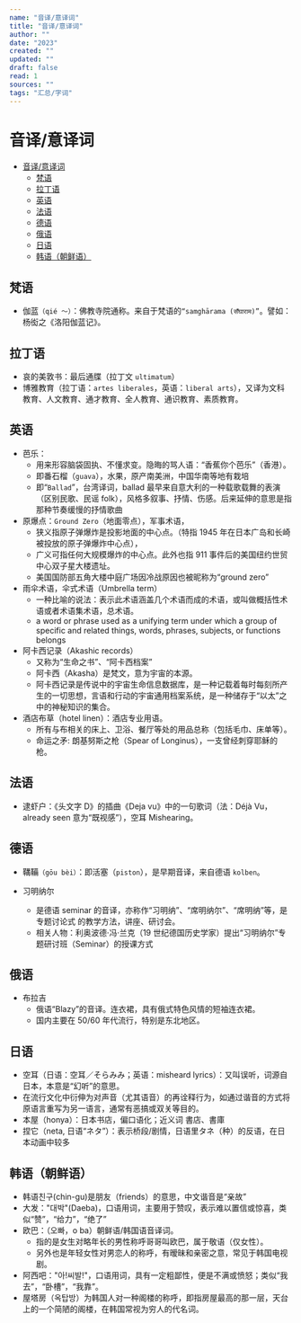 ```yaml
---
name: "音译/意译词"
title: "音译/意译词"
author: ""
date: "2023"
created: ""
updated: ""
draft: false
read: 1
sources: ""
tags: "汇总/字词"
---
```


# 音译/意译词

- [音译/意译词](#音译意译词)
  - [梵语](#梵语)
  - [拉丁语](#拉丁语)
  - [英语](#英语)
  - [法语](#法语)
  - [德语](#德语)
  - [俄语](#俄语)
  - [日语](#日语)
  - [韩语（朝鲜语）](#韩语朝鲜语)

## 梵语

- 伽蓝`（qié ～）`：佛教寺院通称。来自于梵语的`“samghārama (सँघाराम)”`。譬如：杨衒之《洛阳伽蓝记》。

## 拉丁语

- 哀的美敦书：最后通牒（拉丁文 `ultimatum`）
- 博雅教育（拉丁语：`artes liberales`，英语：`liberal arts`），又译为文科教育、人文教育、通才教育、全人教育、通识教育、素质教育。

## 英语

- 芭乐：
  - 用来形容脑袋固执、不懂求变。隐晦的骂人语：“香蕉你个芭乐”（香港）。
  - 即番石榴（`guava`），水果，原产南美洲，中国华南等地有栽培
  - 即“`Ballad`”，台湾译词，ballad 最早来自意大利的一种载歌载舞的表演（区别民歌、民谣 folk），风格多叙事、抒情、伤感。后来延伸的意思是指那种节奏缓慢的抒情歌曲
- 原爆点：`Ground Zero`（地面零点），军事术语，
  - 狭义指原子弹爆炸是投影地面的中心点。（特指 1945 年在日本广岛和长崎被投放的原子弹爆炸中心点），
  - 广义可指任何大规模爆炸的中心点。此外也指 911 事件后的美国纽约世贸中心双子星大楼遗址。
  - 美国国防部五角大楼中庭广场因冷战原因也被昵称为“ground zero”
- 雨伞术语，伞式术语（Umbrella term）
  - 一种比喻的说法：表示此术语涵盖几个术语而成的术语，或叫做概括性术语或者术语集术语，总术语。
  - a word or phrase used as a unifying term under which a group of specific
    and related things, words, phrases, subjects, or functions belongs
- 阿卡西记录（Akashic records）
  - 又称为“生命之书”、“阿卡西档案”
  - 阿卡西（Akasha）是梵文，意为宇宙的本源。
  - 阿卡西记录是传说中的宇宙生命信息数据库，是一种记载着每时每刻所产生的一切思想，言语和行动的宇宙通用档案系统，是一种储存于“以太”之中的神秘知识的集合。
- 酒店布草（hotel linen）：酒店专业用语。
  - 所有与布相关的床上、卫浴、餐厅等处的用品总称（包括毛巾、床单等）。
  - 命运之矛: 朗基努斯之枪（Spear of Longinus），一支曾经刺穿耶稣的枪。

## 法语

- 逮虾户：《头文字 D》的插曲《Deja vu》中的一句歌词（法：Déjà Vu，already seen 意为“既视感”），空耳 Mishearing。

## 德语

- 鞲鞴`（gōu bèi）`：即活塞（`piston`），是早期音译，来自德语 `kolben`。

- 习明纳尔
  - 是德语 seminar 的音译，亦称作“习明纳”、“席明纳尔”、“席明纳”等，是专题讨论式
    的教学方法，讲座、研讨会。
  - 相关人物：利奥波德·冯·兰克（19 世纪德国历史学家）提出“习明纳尔”专题研讨班（Seminar）的授课方式

## 俄语

- 布拉吉
  - 俄语“Blazy”的音译。连衣裙，具有俄式特色风情的短袖连衣裙。
  - 国内主要在 50/60 年代流行，特别是东北地区。

## 日语

- 空耳（日语：空耳／そらみみ；英语：misheard lyrics）：又叫误听，词源自日本，本意是“幻听”的意思。
- 在流行文化中衍伸为对声音（尤其语音）的再诠释行为，如通过谐音的方式将原语言重写为另一语言，通常有恶搞或双关等目的。
- 本屋（honya）：日本书店，偏口语化；近义词 書店、書庫
- 捏它（neta, 日语“ネタ”）：表示桥段/剧情，日语里タネ（种）的反语，在日本动画中较多

## 韩语（朝鲜语）

- 韩语친구(chin-gu)是朋友（friends）的意思，中文谐音是“亲故”
- 大发："대박"(Daeba)，口语用词，主要用于赞叹，表示难以置信或惊喜，类似“赞”，“给力”，“绝了”
- 欧巴：（오빠，o ba）朝鲜语/韩国语音译词。
  - 指的是女生对略年长的男性称呼哥哥叫欧巴，属于敬语（仅女性）。
  - 另外也是年轻女性对男恋人的称呼，有暧昧和亲密之意，常见于韩国电视剧。
- 阿西吧："아!씨발!"，口语用词，具有一定粗鄙性，便是不满或愤怒；类似“我去”，“卧槽”，“我靠”。
- 屋塔房（옥탑방）为韩国人对一种阁楼的称呼，即指房屋最高的那一层，天台上的一个简陋的阁楼，在韩国常视为穷人的代名词。
